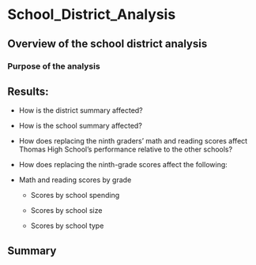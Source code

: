# School_District_Analysis

## Overview of the school district analysis
### Purpose of the analysis




## Results:

- How is the district summary affected?


- How is the school summary affected?


- How does replacing the ninth graders’ math and reading scores affect Thomas High School’s performance relative to the other schools?


- How does replacing the ninth-grade scores affect the following:


- Math and reading scores by grade

    * Scores by school spending

    * Scores by school size

    * Scores by school type

## Summary

